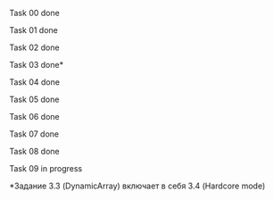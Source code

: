 Task 00 done

Task 01 done

Task 02 done

Task 03 done*

Task 04 done

Task 05 done

Task 06 done

Task 07 done

Task 08 done

Task 09 in progress

*Задание 3.3 (DynamicArray) включает в себя 3.4 (Hardcore mode)
